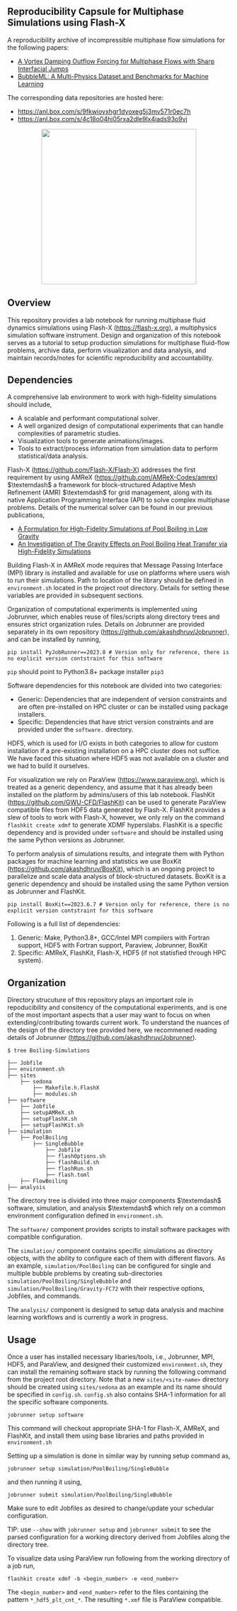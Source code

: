 ## Reproducibility Capsule for Multiphase Simulations using Flash-X

A reproducibility archive of incompressible multiphase flow simulations for the following papers:
- [A Vortex Damping Outflow Forcing for Multiphase Flows with Sharp Interfacial Jumps](https://arxiv.org/pdf/2306.10174.pdf)
- [BubbleML: A Multi-Physics Dataset and Benchmarks for Machine Learning](https://arxiv.org/pdf/2307.14623.pdf)

The corresponding data repositories are hosted here:
- https://anl.box.com/s/9fkwioyxhgr1dyoxeg5j3mv571r0ec7h
- https://anl.box.com/s/4c18o04hj05rxa2dle9lx4iads93o9vj

<p align="center"> <img src="./icon.gif" width="350" style="border:none;background:none;"/> </p>

## Overview

This repository provides a lab notebook for running multiphase fluid dynamics simulations using Flash-X (https://flash-x.org), a multiphysics simulation software instrument. Design and organization of this notebook serves as a tutorial to setup production simulations for multiphase fluid-flow problems, archive data, perform visualization and data analysis, and maintain records/notes for scientific reproducibility and accountability. 

## Dependencies

A comprehensive lab environment to work with high-fidelity simulations should include,

- A scalable and performant computational solver.
- A well organized design of computational experiments that can handle complexities of parametric studies.
- Visualization tools to generate animations/images.
- Tools to extract/process information from simulation data to perform statistical/data analysis.

Flash-X (https://github.com/Flash-X/Flash-X) addresses the first requirement by using AMReX (https://github.com/AMReX-Codes/amrex) $\textemdash$ a framework for block-structured Adaptive Mesh Refinement (AMR) $\textemdash$ for grid management, along with its native Application Programming Interface (API) to solve complex multiphase problems. Details of the numerical solver can be found in our previous publications,

- [A Formulation for High-Fidelity Simulations of Pool Boiling in Low Gravity](https://www.sciencedirect.com/science/article/abs/pii/S030193221930165X)
- [An Investigation of The Gravity Effects on Pool Boiling Heat Transfer via High-Fidelity Simulations](https://www.sciencedirect.com/science/article/abs/pii/S0017931021009315?dgcid=author#!)

Building Flash-X in AMReX mode requires that Message Passing Interface (MPI) library is installed and available for use on platforms where users wish to run their simulations. Path to location of the library should be defined in ``environment.sh`` located in the project root directory. Details for setting these variables are provided in subsequent sections.

Organization of computational experiments is implemented using Jobrunner, which enables reuse of files/scripts along directory trees and ensures strict organization rules. Details on Jobrunner are provided separately in its own repository (https://github.com/akashdhruv/Jobrunner), and can be installed by running,

```
pip install PyJobRunner==2023.8 # Version only for reference, there is no explicit version contstraint for this software
```

`pip` should point to Python3.8+ package installer `pip3`

Software dependencies for this notebook are divided into two categories: 

- Generic: Dependencies that are independent of version constraints and are often pre-installed on HPC cluster or can be installed using package installers.
- Specific: Dependencies that have strict version constraints and are provided under the `software.` directory.

HDF5, which is used for I/O exists in both categories to allow for custom installation if a pre-existing installation on a HPC cluster does not suffice. We have faced this situation where HDF5 was not available on a cluster and we had to build it ourselves.

For visualization we rely on ParaView (https://www.paraview.org), which is treated as a generic dependency, and assume that it has already been installed on the platform by admins/users of this lab notebook. FlashKit (https://github.com/GWU-CFD/FlashKit) can be used to generate ParaView compatible files from HDF5 data generated by Flash-X. FlashKit  provides a slew of tools to work with Flash-X, however, we only rely on the command ``flashkit create xdmf`` to generate XDMF hyperslabs. FlashKit is a specific dependency and is provided under `software` and should be installed using the same Python versions as Jobrunner.

To perform analysis of simulations results, and integrate them with Python packages for machine learning and statistics we use BoxKit (https://github.com/akashdhruv/BoxKit), which is an ongoing project to parallelize and scale data analysis of block-structured datasets. BoxKit is a generic dependency and should be installed using the same Python version as Jobrunner and FlashKit.

```
pip install BoxKit==2023.6.7 # Version only for reference, there is no explicit version contstraint for this software
```
Following is a full list of dependencies:

1. Generic: Make, Python3.8+, GCC/Intel MPI compilers with Fortran support, HDF5 with Fortran support, Paraview, Jobrunner, BoxKit
2. Specific: AMReX, FlashKit, Flash-X, HDF5 (if not statisfied through HPC system).


## Organization 

Directory strucuture of this repository plays an important role in repoducibility and consitency of the computational experiments, and is one of the most important aspects that a user may want to focus on when extending/contributing towards current work. To understand the nuances of the design of the directory tree provided here, we recommened reading details of Jobrunner (https://github.com/akashdhruv/Jobrunner). 

```
$ tree Boiling-Simulations

├── Jobfile
├── environment.sh
├── sites
    ├── sedona
        ├── Makefile.h.FlashX
        ├── modules.sh
├── software
    ├── Jobfile
    ├── setupAMReX.sh
    ├── setupFlashX.sh
    ├── setupFlashKit.sh
├── simulation
    ├── PoolBoiling
        ├── SingleBubble
            ├── Jobfile
            ├── flashOptions.sh
            ├── flashBuild.sh
            ├── flashRun.sh
            ├── flash.toml
    ├── FlowBoiling
├── analysis
```

The directory tree is divided into three major components $\textemdash$ software, simulation, and analysis $\textemdash$ which rely on a common environment configuration defined in `environment.sh`. 

The ``software/`` component provides scripts to install software packages with compatible configuration. 

The ``simulation/`` component contains specific simulations as directory objects, with the ability to configure each of them with different flavors. As an example, ``simulation/PoolBoiling`` can be configured for single and multiple bubble problems by creating sub-directories ``simulation/PoolBoiling/SingleBubble`` and ``simulation/PoolBoiling/Gravity-FC72`` with their respective options, Jobfiles, and commands.

The ``analysis/`` component is designed to setup data analysis and machine learning workflows and is currently a work in progress.

## Usage

Once a user has installed necessary libaries/tools, i.e., Jobrunner, MPI, HDF5, and ParaView, and designed their customized `environment.sh`, they can install the remaining software stack by running the following command from the project root directory. Note that a new `sites/<site-name>` directory should be created using `sites/sedona` as an example and its name should be specified in `config.sh`. `config.sh` also contains SHA-1 information for all the specific software components. 

```
jobrunner setup software
```

This command will checkout appropriate SHA-1 for Flash-X, AMReX, and FlashKit, and install them using base libraries and paths provided in ``environment.sh``

Setting up a simulation is done in similar way by running setup command as,

```
jobrunner setup simulation/PoolBoiling/SingleBubble
```

and then running it using,

```
jobrunner submit simulation/PoolBoiling/SingleBubble
```

Make sure to edit Jobfiles as desired to change/update your schedular configuration.

TIP: use `--show` with `jobrunner setup` and `jobrunner submit` to see the parsed configuration for a working directory derived from Jobfiles along the directory tree.

To visualize data using ParaView run following from the working directory of a job run,

```
flashkit create xdmf -b <begin_number> -e <end_number>
```

The `<begin_number>` and `<end_number>` refer to the files containing the pattern `*_hdf5_plt_cnt_*`. The resulting `*.xmf` file is ParaView compatible.

